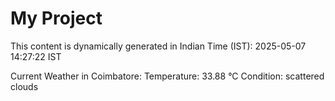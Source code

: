 # My Project

This content is dynamically generated in Indian Time (IST): 2025-05-07 14:27:22 IST


Current Weather in Coimbatore:
Temperature: 33.88 °C
Condition: scattered clouds

